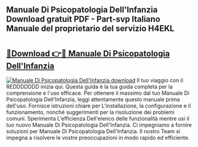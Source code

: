 ## Manuale Di Psicopatologia Dell'Infanzia Download gratuit PDF - Part-svp Italiano Manuale del proprietario del servizio H4EKL

# <h2><a href="http://dfgyet.blite.top/?on=Manuale+Di+Psicopatologia+Dell%27Infanzia">🔗Download 👉🔴 Manuale Di Psicopatologia Dell'Infanzia</a></h2>

[![Manuale Di Psicopatologia Dell'Infanzia download](https://i.imgur.com/lujVjoI.png)](http://dfgyet.blite.top/?on=Manuale+Di+Psicopatologia+Dell%27Infanzia)
Il tuo viaggio con il REDDDDDDD inizia qui. Questa guida è la tua guida completa per la comprensione e l'uso efficace. Per ottenere il massimo dal tuo Manuale Di Psicopatologia Dell'Infanzia, leggi attentamente questo manuale prima dell'uso. Fornisce istruzioni chiare per L'installazione, la configurazione e il funzionamento, nonché suggerimenti per la risoluzione dei problemi comuni. Sperimenta L'efficienza Dell'elenco delle funzionalità mentre usi il tuo nuovo Manuale Di Psicopatologia Dell'Infanzia. Ci impegniamo a fornire soluzioni per Manuale Di Psicopatologia Dell'Infanzia. Il nostro Team si impegna a risolvere le vostre preoccupazioni in modo rapido ed efficiente.

